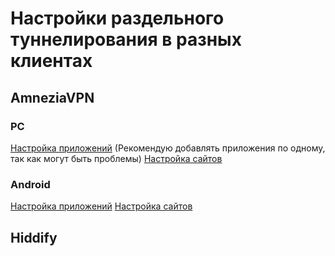 # Настройки раздельного туннелирования в разных клиентах
## AmneziaVPN
### PC
[Настройка приложений](https://pikabu.ru/story/amneziavrn_ispolzuem_razdelnoe_tunnelirovanie_dlya_programm_i_prilozheniy_12244055) (Рекомендую добавлять приложения по одному, так как могут быть проблемы)
[Настройка сайтов](https://docs.amnezia.org/ru/documentation/instructions/vpn-split-tunneling/)
### Android
[Настройка приложений](https://pikabu.ru/story/vyiborochnoe_tunnelirovanie_prilozheniy_cherez_vpn_dlya_prilozheniya_amneziavpn_na_android_12330209)
[Настройка сайтов](https://docs.amnezia.org/ru/documentation/instructions/vpn-split-tunneling/)
## Hiddify
